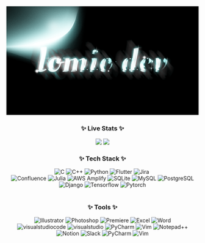 <div align="center">
  <img src="https://github.com/Lomio184/Lomio184/blob/main/lomio_logo.gif"/>
</div>
<h3 align="center">✨ Live Stats ✨</h3>

<p align="center">
  <img height="180em" src="https://github-readme-stats.vercel.app/api?username=lomio184&show_icons=true&include_all_commits=true&bg_color=30,e96443,904e95&title_color=fff&text_color=fff">
  <img height="180em" src="https://github-readme-stats.vercel.app/api/top-langs/?username=lomio184&layout=compact&bg_color=30,e96443,904e95&title_color=fff&text_color=fff">
</p>

<!--내용 부분-->
<h3 align="center">✨ Tech Stack ✨</h3>
<div align="center">
  <img src="https://img.shields.io/badge/C-A8B9CC.svg?style=for-the-badge&logo=c&logoColor=white" alt="C" />
  <img src="https://img.shields.io/badge/C++-00599C.svg?style=for-the-badge&logo=c%2B%2B&logoColor=white" alt="C++" />
  <img src="https://img.shields.io/badge/Python-3776AB.svg?style=for-the-badge&logo=python&logoColor=white" alt="Python" />
  <img src="https://img.shields.io/badge/Flutter-02569B.svg?style=for-the-badge&logo=flutter&logoColor=white" alt="Flutter" />
  <img src="https://img.shields.io/badge/Jira-0052CC.svg?style=for-the-badge&logo=jira&logoColor=white" alt="Jira" />&nbsp;
</div>
<div align="center">
  <img src="https://img.shields.io/badge/Confluence-172B4D.svg?style=for-the-badge&logo=confluence&logoColor=white" alt="Confluence" />
  <img src="https://img.shields.io/badge/Julia-9558B2.svg?style=for-the-badge&logo=Julia&logoColor=yellow" alt="Julia" />
  <img src="https://img.shields.io/badge/AWS Amplify-FF9900.svg?style=for-the-badge&logo=AWS Amplify&logoColor=white" alt="AWS Amplify" />
  <img src="https://img.shields.io/badge/SQLite-003B57.svg?style=for-the-badge&logo=SQLite&logoColor=white" alt="SQLite" />
  <img src="https://img.shields.io/badge/MySQL-4479A1.svg?style=for-the-badge&logo=MySQL&logoColor=white" alt="MySQL" />
  <img src="https://img.shields.io/badge/PostgreSQL-4169E1.svg?style=for-the-badge&logo=PostgreSQL&logoColor=white" alt="PostgreSQL" />
</div>
<div align="center">
  <img src="https://img.shields.io/badge/Django-092E20.svg?style=for-the-badge&logo=Django&logoColor=white" alt="Django" />
  <img src="https://img.shields.io/badge/Tensorflow-FF6F00.svg?style=for-the-badge&logo=Tensorflow&logoColor=white" alt="Tensorflow" />
  <img src="https://img.shields.io/badge/Pytorch-EE4C2C.svg?style=for-the-badge&logo=Pytorch&logoColor=white" alt="Pytorch" />
</div>
<br>

<h3 align="center">✨ Tools ✨</h3>
<div align="center">
  <img src="https://img.shields.io/badge/Illustrator-FF9A00.svg?style=for-the-badge&logo=Illustrator&logoColor=white" alt="Illustrator" />
  <img src="https://img.shields.io/badge/Photoshop-31A8FF.svg?style=for-the-badge&logo=Photoshop&logoColor=white" alt="Photoshop" />
  <img src="https://img.shields.io/badge/Premiere-9999FF.svg?style=for-the-badge&logo=Premiere&logoColor=white" alt="Premiere" />
  <img src="https://img.shields.io/badge/Excel-217346.svg?style=for-the-badge&logo=Excel&logoColor=white" alt="Excel" />
  <img src="https://img.shields.io/badge/Word-2B579A.svg?style=for-the-badge&logo=Word&logoColor=white" alt="Word" />
</div>
<div align="center">
  <img src="https://img.shields.io/badge/visualstudiocode-007ACC.svg?style=for-the-badge&logo=visualstudiocode&logoColor=white" alt="visualstudiocode" />
  <img src="https://img.shields.io/badge/visualstudio-5C2D91.svg?style=for-the-badge&logo=visualstudio&logoColor=white" alt="visualstudio" />
  <img src="https://img.shields.io/badge/PyCharm-000000.svg?style=for-the-badge&logo=PyCharm&logoColor=white" alt="PyCharm" />
  <img src="https://img.shields.io/badge/Vim-019733.svg?style=for-the-badge&logo=Vim&logoColor=white" alt="Vim" />
  <img src="https://img.shields.io/badge/Notepad++-90E59A.svg?style=for-the-badge&logo=Notepad++&logoColor=white" alt="Notepad++" />
</div>
<div align="center">
  <img src="https://img.shields.io/badge/Notion-000000.svg?style=for-the-badge&logo=Notion&logoColor=white" alt="Notion" />
  <img src="https://img.shields.io/badge/Slack-4A154B.svg?style=for-the-badge&logo=Slack&logoColor=white" alt="Slack" />
  <img src="https://img.shields.io/badge/PyCharm-000000.svg?style=for-the-badge&logo=PyCharm&logoColor=white" alt="PyCharm" />
  <img src="https://img.shields.io/badge/Vim-019733.svg?style=for-the-badge&logo=Vim&logoColor=white" alt="Vim" />
</div>
<!---
Lomio184/Lomio184 is a ✨ special ✨ repository because its `README.md` (this file) appears on your GitHub profile.
You can click the Preview link to take a look at your changes.
--->
